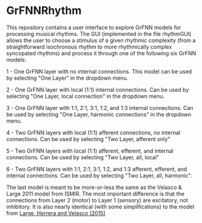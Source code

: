 # GrFNNRhythm

This repository contains a user interface to explore GrFNN models for processing musical rhythms. The GUI (implemented in the file rhythmGUI) allows the user to choose a stimulus of a given rhythmic complexity (from a straightforward isochronous rhythm to more rhythmically complex syncopated rhythms) and process it through one of the following six GrFNN models:

1 - One GrFNN layer with no internal connections. This model can be used by selecting "One Layer" in the dropdown menu.

2 - One GrFNN layer with local (1:1) internal connections. Can be used by selecting "One Layer, local connection" in the dropdown menu.

3 - One GrFNN layer with 1:1, 2:1, 3:1, 1:2, and 1:3 internal connections. Can be used by selecting "One Layer, harmonic connections" in the dropdown menu.

4 - Two GrFNN layers with local (1:1) afferent connections, no internal connections. Can be used by selecting "Two Layer, afferent only"

5 - Two GrFNN layers with local (1:1) afferent, efferent, and internal connections. Can be used by selecting "Two Layer, all, local"

6 - Two GrFNN layers with 1:1, 2:1, 3:1, 1:2, and 1:3 afferent, efferent, and internal connections. Can be used by selecting "Two Layer, all, harmonic". 

The last model is meant to be more-or-less the same as the Velasco & Large 2011 model from ISMIR. The most important difference is that the connections from Layer 2 (motor) to Layer 1 (sensory) are excitatory, not inhibitory. It is also nearly identical (with some simplifications) to the model from [Large, Herrera and Velasco (2015)](http://dx.doi.org/10.3389/fnsys.2015.00159)
